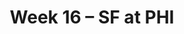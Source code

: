 ---
layout: game
title: Week 16 – SF at PHI
season: 2003
game_id: 2003_16_SF_PHI
away_team: SF
home_team: PHI
---